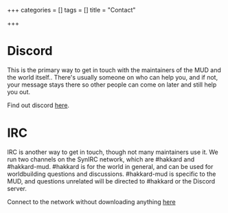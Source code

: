 +++
categories = []
tags = []
title = "Contact"

+++
# Discord

This is the primary way to get in touch with the maintainers of the MUD and the world itself.. There's usually someone on who can help you, and if not, your message stays there so other people can come on later and still help you out.

Find out discord [here](https://discord.gg/TMdtEs2).

# IRC

IRC is another way to get in touch, though not many maintainers use it. We run two channels on the SynIRC network, which are #hakkard and #hakkard-mud. #hakkard is for the world in general, and can be used for worldbuilding questions and discussions. #hakkard-mud is specific to the MUD, and questions unrelated will be directed to #hakkard or the Discord server.

Connect to the network without downloading anything [here](http://webchat.synirc.net/irc.cgi?adv=1&chan=%23hakkard,%23hakkard-mud)